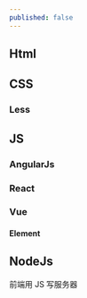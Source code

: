 ```yaml
---
published: false
---
```


## Html
## CSS
### Less
## JS
### AngularJs
### React
### Vue
#### Element


## NodeJs
前端用 JS 写服务器